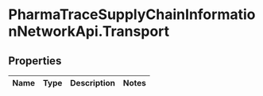 # PharmaTraceSupplyChainInformationNetworkApi.Transport

## Properties
Name | Type | Description | Notes
------------ | ------------- | ------------- | -------------



